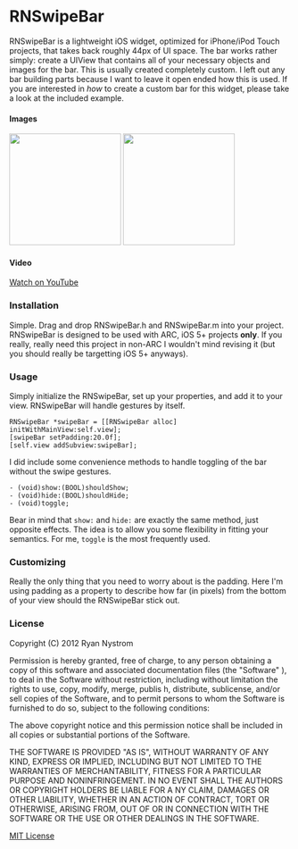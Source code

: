 RNSwipeBar
=========

RNSwipeBar is a lightweight iOS widget, optimized for iPhone/iPod Touch projects, that takes back roughly 44px of UI space. The bar works rather simply: create a UIView that contains all of your necessary objects and images for the bar. This is usually created completely custom. I left out any bar building parts because I want to leave it open ended how this is used. If you are interested in *how* to create a custom bar for this widget, please take a look at the included example.

#### Images

<img src="http://github.com/rnystrom/RNSwipeBar/raw/master/images/open.png" width="200" style="box-shadow: 2px 2px 5px #000: margin: 0 15px;" />
<img src="http://github.com/rnystrom/RNSwipeBar/raw/master/images/closed.png" width="200" style="box-shadow: 2px 2px 5px #000: margin: 0 15px;" />

#### Video

[Watch on YouTube](http://www.youtube.com/watch?v=pqEZgcvQUlM)

### Installation

Simple. Drag and drop RNSwipeBar.h and RNSwipeBar.m into your project. RNSwipeBar is designed to be used with ARC, iOS 5+ projects **only**. If you really, really need this project in non-ARC I wouldn't mind revising it (but you should really be targetting iOS 5+ anyways).

### Usage

Simply initialize the RNSwipeBar, set up your properties, and add it to your view. RNSwipeBar will handle gestures by itself. 

    RNSwipeBar *swipeBar = [[RNSwipeBar alloc] initWithMainView:self.view];
    [swipeBar setPadding:20.0f];
    [self.view addSubview:swipeBar];

I did include some convenience methods to handle toggling of the bar without the swipe gestures.

    - (void)show:(BOOL)shouldShow;
    - (void)hide:(BOOL)shouldHide;
    - (void)toggle;

Bear in mind that <code>show:</code> and <code>hide:</code> are exactly the same method, just opposite effects. The idea is to allow you some flexibility in fitting your semantics. For me, <code>toggle</code> is the most frequently used.

### Customizing

Really the only thing that you need to worry about is the padding. Here I'm using padding as a property to describe how far (in pixels) from the bottom of your view should the RNSwipeBar stick out.

### License

Copyright (C) 2012 Ryan Nystrom
 
Permission is hereby granted, free of charge, to any person obtaining a copy of this software and associated documentation files (the "Software"  ), to deal in the Software without restriction, including without limitation the rights to use, copy, modify, merge, publis    h, distribute, sublicense, and/or sell copies of the Software, and to permit persons to whom the Software is furnished to do so, subject to the following conditions:
 
The above copyright notice and this permission notice shall be included in all copies or substantial portions of the Software.
 
THE SOFTWARE IS PROVIDED "AS IS", WITHOUT WARRANTY OF ANY KIND, EXPRESS OR IMPLIED, INCLUDING BUT NOT LIMITED TO THE WARRANTIES OF MERCHANTABILITY, FITNESS FOR A PARTICULAR PURPOSE AND NONINFRINGEMENT. IN NO EVENT SHALL THE AUTHORS OR COPYRIGHT HOLDERS BE LIABLE FOR A    NY CLAIM, DAMAGES OR OTHER LIABILITY, WHETHER IN AN ACTION OF CONTRACT, TORT OR OTHERWISE, ARISING FROM, OUT OF OR IN CONNECTION WITH THE SOFTWARE OR THE USE OR OTHER DEALINGS IN THE SOFTWARE.

[MIT License](http://www.opensource.org/licenses/mit-license.php)
